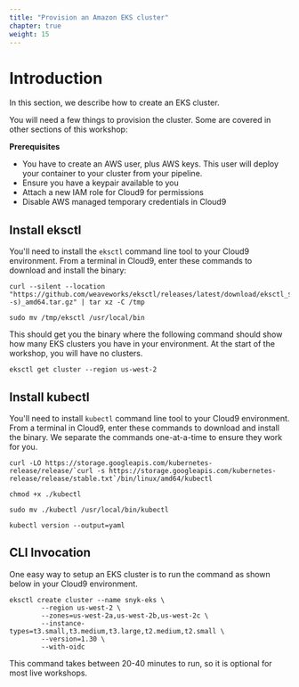 ```yaml
---
title: "Provision an Amazon EKS cluster"
chapter: true
weight: 15
---
```


# Introduction

In this section, we describe how to create an EKS cluster.

You will need a few things to provision the cluster.  Some are covered in other sections of this workshop:

**Prerequisites**
- You have to create an AWS user, plus AWS keys.  This user will deploy your container to your cluster from your pipeline.
- Ensure you have a keypair available to you
- Attach a new IAM role for Cloud9 for permissions
- Disable AWS managed temporary credentials in Cloud9

## Install eksctl

You'll need to install the `eksctl` command line tool to your Cloud9 environment.  From a terminal in Cloud9, enter these commands to download and install the binary:

```
curl --silent --location "https://github.com/weaveworks/eksctl/releases/latest/download/eksctl_$(uname -s)_amd64.tar.gz" | tar xz -C /tmp
```

```
sudo mv /tmp/eksctl /usr/local/bin
```

This should get you the binary where the following command should show how many EKS clusters you have in your environment.  At the start of the workshop, you will have no clusters.

```
eksctl get cluster --region us-west-2
```

## Install kubectl

You'll need to install `kubectl` command line tool to your Cloud9 environment.  From a terminal in Cloud9, enter these commands to download and install the binary.  We separate the commands one-at-a-time to ensure they work for you.

```
curl -LO https://storage.googleapis.com/kubernetes-release/release/`curl -s https://storage.googleapis.com/kubernetes-release/release/stable.txt`/bin/linux/amd64/kubectl
```

```
chmod +x ./kubectl
```

```
sudo mv ./kubectl /usr/local/bin/kubectl
```

```
kubectl version --output=yaml
```


## CLI Invocation

One easy way to setup an EKS cluster is to run the command as shown below in your Cloud9 environment.

```
eksctl create cluster --name snyk-eks \
        --region us-west-2 \
        --zones=us-west-2a,us-west-2b,us-west-2c \
        --instance-types=t3.small,t3.medium,t3.large,t2.medium,t2.small \
        --version=1.30 \
        --with-oidc 
```

This command takes between 20-40 minutes to run, so it is optional for most live workshops.  
